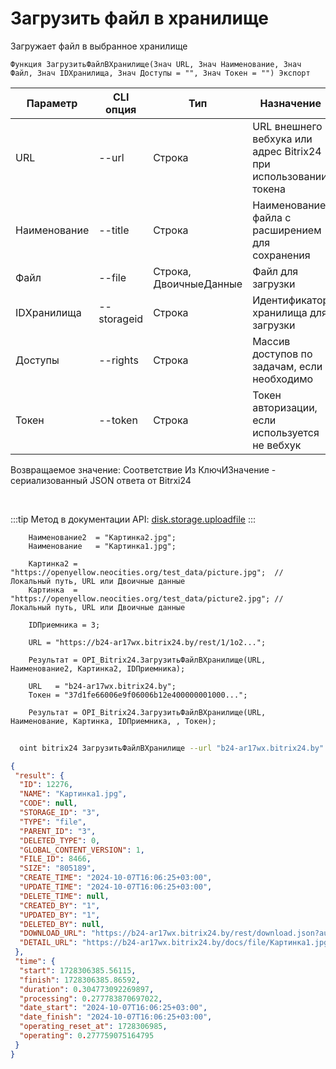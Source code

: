 ﻿---
sidebar_position: 1
---

# Загрузить файл в хранилище
 Загружает файл в выбранное хранилище



`Функция ЗагрузитьФайлВХранилище(Знач URL, Знач Наименование, Знач Файл, Знач IDХранилища, Знач Доступы = "", Знач Токен = "") Экспорт`

  | Параметр | CLI опция | Тип | Назначение |
  |-|-|-|-|
  | URL | --url | Строка | URL внешнего вебхука или адрес Bitrix24 при использовании токена |
  | Наименование | --title | Строка | Наименование файла с расширением для сохранения |
  | Файл | --file | Строка, ДвоичныеДанные | Файл для загрузки |
  | IDХранилища | --storageid | Строка | Идентификатор хранилища для загрузки |
  | Доступы | --rights | Строка | Массив доступов по задачам, если необходимо |
  | Токен | --token | Строка | Токен авторизации, если используется не вебхук |

  
  Возвращаемое значение:   Соответствие Из КлючИЗначение - сериализованный JSON ответа от Bitrxi24

<br/>

:::tip
Метод в документации API: [disk.storage.uploadfile](https://dev.1c-bitrix.ru/rest_help/disk/storage/disk_storage_uploadfile.php)
:::
<br/>


```bsl title="Пример кода"
    Наименование2  = "Картинка2.jpg";
    Наименование   = "Картинка1.jpg";

    Картинка2 = "https://openyellow.neocities.org/test_data/picture.jpg";  // Локальный путь, URL или Двоичные данные
    Картинка  = "https://openyellow.neocities.org/test_data/picture2.jpg"; // Локальный путь, URL или Двоичные данные

    IDПриемника = 3;

    URL = "https://b24-ar17wx.bitrix24.by/rest/1/1o2...";

    Результат = OPI_Bitrix24.ЗагрузитьФайлВХранилище(URL, Наименование2, Картинка2, IDПриемника);

    URL   = "b24-ar17wx.bitrix24.by";
    Токен = "37d1fe66006e9f06006b12e400000001000...";

    Результат = OPI_Bitrix24.ЗагрузитьФайлВХранилище(URL, Наименование, Картинка, IDПриемника, , Токен);
```



```sh title="Пример команды CLI"
    
  oint bitrix24 ЗагрузитьФайлВХранилище --url "b24-ar17wx.bitrix24.by" --title %title% --file %file% --storageid %storageid% --rights %rights% --token "b9df7366006e9f06006b12e400000001000..."

```

```json title="Результат"
{
 "result": {
  "ID": 12276,
  "NAME": "Картинка1.jpg",
  "CODE": null,
  "STORAGE_ID": "3",
  "TYPE": "file",
  "PARENT_ID": "3",
  "DELETED_TYPE": 0,
  "GLOBAL_CONTENT_VERSION": 1,
  "FILE_ID": 8466,
  "SIZE": "805189",
  "CREATE_TIME": "2024-10-07T16:06:25+03:00",
  "UPDATE_TIME": "2024-10-07T16:06:25+03:00",
  "DELETE_TIME": null,
  "CREATED_BY": "1",
  "UPDATED_BY": "1",
  "DELETED_BY": null,
  "DOWNLOAD_URL": "https://b24-ar17wx.bitrix24.by/rest/download.json?auth=a9ea0367006e9f06006b12e4000000010000077cf7361dce36b4295333ecec6bf0f55c&token=disk%7CaWQ9MTIyNzYmXz1jNXVYVlVPYWRqSm82UEY1QkdqVEpsalRlYnY1RWgxeA%3D%3D%7CImRvd25sb2FkfGRpc2t8YVdROU1USXlOelltWHoxak5YVllWbFZQWVdScVNtODJVRVkxUWtkcVZFcHNhbFJsWW5ZMVJXZ3hlQT09fGE5ZWEwMzY3MDA2ZTlmMDYwMDZiMTJlNDAwMDAwMDAxMDAwMDA3N2NmNzM2MWRjZTM2YjQyOTUzMzNlY2VjNmJmMGY1NWMi.Jpz6vrCfokYR2MRQ4j2oIrFCKKIxs4%2BMCovLnktGiZ8%3D",
  "DETAIL_URL": "https://b24-ar17wx.bitrix24.by/docs/file/Картинка1.jpg"
 },
 "time": {
  "start": 1728306385.56115,
  "finish": 1728306385.86592,
  "duration": 0.304773092269897,
  "processing": 0.277783870697022,
  "date_start": "2024-10-07T16:06:25+03:00",
  "date_finish": "2024-10-07T16:06:25+03:00",
  "operating_reset_at": 1728306985,
  "operating": 0.277759075164795
 }
}
```
